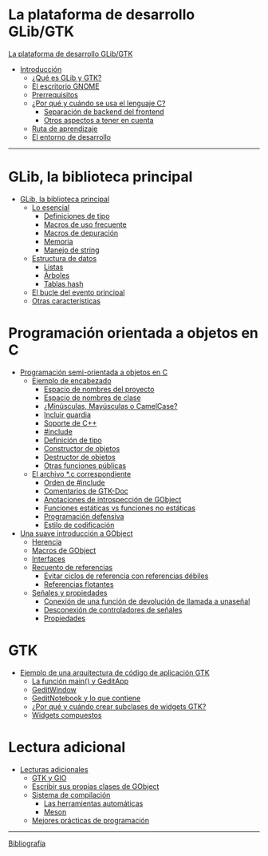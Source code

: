 # La plataforma de desarrollo GLib/GTK

[La plataforma de desarrollo GLib/GTK](./content/book/struct/title.md)

- [Introducción](./content/intro/chpt/intro.md)
	- [¿Qué es GLib y GTK?](./content/intro/sect/glib-and-gtk.md)
	- [El escritorio GNOME](./content/intro/sect/gnome-desktop.md)
	- [Prerrequisitos](./content/intro/sect/prerequisites.md)
	- [¿Por qué y cuándo se usa el lenguaje C?](./content/intro/sect/why-and-when-c.md)
		- [Separación de backend del frontend](./content/intro/sect/separate-backend.md)
		- [Otros aspectos a tener en cuenta](./content/intro/sect/other-aspects.md)
	- [Ruta de aprendizaje](./content/intro/sect/learning-path.md)
	- [El entorno de desarrollo](./content/intro/sect/environment.md)

---

# GLib, la biblioteca principal

- [GLib, la biblioteca principal](./content/glib/chpt/glib.md)
	- [Lo esencial](./content/glib/basics/basics.md)
		- [Definiciones de tipo](./content/glib/basics/type-def.md)
		- [Macros de uso frecuente](./content/glib/basics/freq-macros.md)
		- [Macros de depuración](./content/glib/basics/dbg-macros.md)
		- [Memoria](./content/glib/basics/memory.md)
		- [Manejo de string](./content/glib/basics/str-handling.md)
	- [Estructura de datos](./content/glib/data-struct/data-struct.md)
		- [Listas](./content/glib/data-struct/lists.md)
		- [Árboles](./content/glib/data-struct/trees.md)
		- [Tablas hash](./content/glib/data-struct/hash-tables.md)
	- [El bucle del evento principal](./content/glib/sect/main-loop.md)
	- [Otras características](./content/glib/sect/other-feat.md)

# Programación orientada a objetos en C

<!-- [Programación orientada a objetos en C](./content/oop-semi/oop.md) -->

- [Programación semi-orientada a objetos en C](./content/oop-semi/chpt/oop-semi.md)
	- [Ejemplo de encabezado](./content/oop-semi/hdr-ex/hdr-ex.md)
		- [Espacio de nombres del proyecto](./content/oop-semi/hdr-ex/prj-names.md)
		- [Espacio de nombres de clase](./content/oop-semi/hdr-ex/class-names.md)
		- [¿Minúsculas, Mayúsculas o CamelCase?](./content/oop-semi/hdr-ex/letter-case.md)
		- [Incluir guardia](./content/oop-semi/hdr-ex/incl-guard.md)
		- [Soporte de C++](./content/oop-semi/hdr-ex/cpp-supt.md)
		- [#include](./content/oop-semi/hdr-ex/incl.md)
		- [Definición de tipo](./content/oop-semi/hdr-ex/type-def.md)
		- [Constructor de objetos](./content/oop-semi/hdr-ex/obj-ctor.md)
		- [Destructor de objetos](./content/oop-semi/hdr-ex/obj-dtor.md)
		- [Otras funciones públicas](./content/oop-semi/hdr-ex/other-func.md)
	- [El archivo \*.c correspondiente](./content/oop-semi/c-file/c-file.md)
		- [Orden de \#include](./content/oop-semi/c-file/order-incl.md)
		- [Comentarios de GTK-Doc](./content/oop-semi/c-file/gtk-doc-cmnt.md)
		- [Anotaciones de introspección de GObject](./content/oop-semi/c-file/gobj-introsp.md)
		- [Funciones estáticas vs funciones no estáticas](./content/oop-semi/c-file/stc-vs-non-stc.md)
		- [Programación defensiva](./content/oop-semi/c-file/defen-prog.md)
		- [Estilo de codificación](./content/oop-semi/c-file/coding-style.md)
- [Una suave introducción a GObject](./content/oop-gobj/chpt/oop-gobj.md)
	- [Herencia]()
	- [Macros de GObject]()
	- [Interfaces]()
	- [Recuento de referencias]()
		- [Evitar ciclos de referencia con referencias débiles]()
		- [Referencias flotantes]()
	- [Señales y propiedades]()
		- [Conexión de una función de devolución de llamada a unaseñal]()
		- [Desconexión de controladores de señales]()
		- [Propiedades]()

# GTK

- [Ejemplo de una arquitectura de código de aplicación GTK]()
	- [La función main() y GeditApp]()
	- [GeditWindow]()
	- [GeditNotebook y lo que contiene]()
	- [¿Por qué y cuándo crear subclases de widgets GTK?]()
	- [Widgets compuestos]()

# Lectura adicional

- [Lecturas adicionales]()
	- [GTK y GIO]()
	- [Escribir sus propias clases de GObject]()
	- [Sistema de compilación]()
		- [Las herramientas automáticas]()
		- [Meson]()
	- [Mejores prácticas de programación]()

---

[Bibliografía](./content/book/struct/biblio.md)